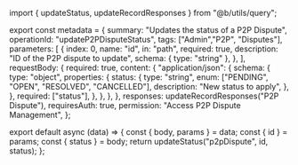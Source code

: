 import { updateStatus, updateRecordResponses } from "@b/utils/query";

export const metadata = {
  summary: "Updates the status of a P2P Dispute",
  operationId: "updateP2PDisputeStatus",
  tags: ["Admin","P2P", "Disputes"],
  parameters: [
    {
      index: 0,
      name: "id",
      in: "path",
      required: true,
      description: "ID of the P2P dispute to update",
      schema: { type: "string" },
    },
  ],
  requestBody: {
    required: true,
    content: {
      "application/json": {
        schema: {
          type: "object",
          properties: {
            status: {
              type: "string",
              enum: ["PENDING", "OPEN", "RESOLVED", "CANCELLED"],
              description: "New status to apply",
            },
          },
          required: ["status"],
        },
      },
    },
  },
  responses: updateRecordResponses("P2P Dispute"),
  requiresAuth: true,
  permission: "Access P2P Dispute Management",
};

export default async (data) => {
  const { body, params } = data;
  const { id } = params;
  const { status } = body;
  return updateStatus("p2pDispute", id, status);
};
